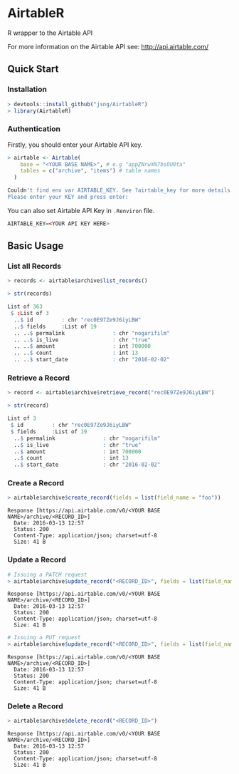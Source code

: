 # AirtableR
R wrapper to the Airtable API 

For more information on the Airtable API see: http://api.airtable.com/

## Quick Start

### Installation
```r
> devtools::install_github("jsng/AirtableR")
> library(AirtableR)
```

### Authentication
Firstly, you should enter your Airtable API key.
```r
> airtable <- Airtable(
    base = "<YOUR BASE NAME>", # e.g "appZNrwXN7bsOU0ta"
    tables = c("archive", "items") # table names
  )
```
```r
Couldn't find env var AIRTABLE_KEY. See ?airtable_key for more details.
Please enter your KEY and press enter:
```

You can also set Airtable API Key in `.Renviron` file.
```r
AIRTABLE_KEY=<YOUR API KEY HERE>
```

## Basic Usage
### List all Records
```r
> records <- airtable$archive$list_records()
```

```r
> str(records)

List of 363
 $ :List of 3
  ..$ id         : chr "rec0E97Ze9J6iyLBW"
  ..$ fields     :List of 19
  .. ..$ permalink               : chr "nogarifilm"
  .. ..$ is_live                 : chr "true"
  .. ..$ amount                  : int 700000
  .. ..$ count                   : int 13
  .. ..$ start_date              : chr "2016-02-02"
```

### Retrieve a Record
```r
> record <- airtable$archive$retrieve_record("rec0E97Ze9J6iyLBW")
```

```r
> str(record)

List of 3
 $ id         : chr "rec0E97Ze9J6iyLBW"
 $ fields     :List of 19
  ..$ permalink               : chr "nogarifilm"
  ..$ is_live                 : chr "true"
  ..$ amount                  : int 700000
  ..$ count                   : int 13
  ..$ start_date              : chr "2016-02-02"

```

### Create a Record
```r
> airtable$archive$create_record(fields = list(field_name = "foo"))
```

```
Response [https://api.airtable.com/v0/<YOUR BASE NAME>/archive/<RECORD_ID>]
  Date: 2016-03-13 12:57
  Status: 200
  Content-Type: application/json; charset=utf-8
  Size: 41 B
```

### Update a Record
```r
# Issuing a PATCH request
> airtable$archive$update_record("<RECORD_ID>", fields = list(field_name = "bar"))
```

```
Response [https://api.airtable.com/v0/<YOUR BASE NAME>/archive/<RECORD_ID>]
  Date: 2016-03-13 12:57
  Status: 200
  Content-Type: application/json; charset=utf-8
  Size: 41 B
```

```r
# Issuing a PUT request
> airtable$archive$update_record("<RECORD_ID>", fields = list(field_name = "foobar"), method = "put")
```

```
Response [https://api.airtable.com/v0/<YOUR BASE NAME>/archive/<RECORD_ID>]
  Date: 2016-03-13 12:57
  Status: 200
  Content-Type: application/json; charset=utf-8
  Size: 41 B
```

### Delete a Record
```r
> airtable$archive$delete_record("<RECORD_ID>")
```

```
Response [https://api.airtable.com/v0/<YOUR BASE NAME>/archive/<RECORD_ID>]
  Date: 2016-03-13 12:57
  Status: 200
  Content-Type: application/json; charset=utf-8
  Size: 41 B
```

